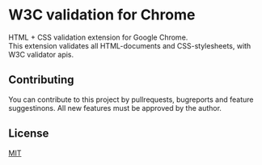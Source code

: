 # W3C validation for Chrome
HTML + CSS validation extension for Google Chrome. <br>
This extension validates all HTML-documents and CSS-stylesheets, with W3C validator apis.

## Contributing
You can contribute to this project by pullrequests, bugreports and feature suggestinons. All new features must be approved by the author.

## License
[MIT](LICENSE)